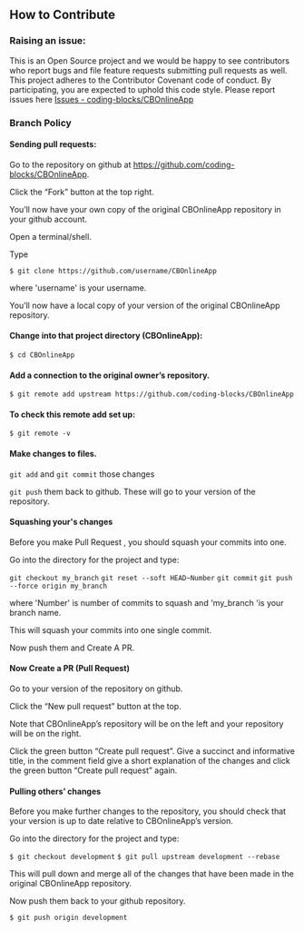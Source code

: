## How to Contribute

### Raising an issue:
 This is an Open Source project and we would be happy to see contributors who report bugs and file feature requests submitting pull requests as well.
 This project adheres to the Contributor Covenant code of conduct.
 By participating, you are expected to uphold this code style.
 Please report issues here [Issues - coding-blocks/CBOnlineApp](https://github.com/coding-blocks/CBOnlineApp/issues)

### Branch Policy

#### Sending pull requests:

Go to the repository on github at https://github.com/coding-blocks/CBOnlineApp.

Click the “Fork” button at the top right.

You’ll now have your own copy of the original CBOnlineApp repository in your github account.

Open a terminal/shell.

Type

`$ git clone https://github.com/username/CBOnlineApp`

where 'username' is your username.

You’ll now have a local copy of your version of the original CBOnlineApp repository.

#### Change into that project directory (CBOnlineApp):

`$ cd CBOnlineApp`

#### Add a connection to the original owner’s repository.

`$ git remote add upstream https://github.com/coding-blocks/CBOnlineApp`

#### To check this remote add set up:

`$ git remote -v`

#### Make changes to files.

`git add` and `git commit` those changes

`git push` them back to github. These will go to your version of the repository.

#### Squashing your's changes
Before you make Pull Request , you should squash your commits into one.

Go into the directory for the project and type:

`git checkout my_branch`
`git reset --soft HEAD~Number`
`git commit`
`git push --force origin my_branch`

where 'Number' is number of commits to squash and 'my_branch 'is your branch name.

This will squash your commits into one single commit.

Now push them and Create A PR.

#### Now Create a PR (Pull Request)
Go to your version of the repository on github.

Click the “New pull request” button at the top.

Note that CBOnlineApp’s repository will be on the left and your repository will be on the right.

Click the green button “Create pull request”. Give a succinct and informative title, in the comment field give a short explanation of the changes and click the green button “Create pull request” again.

#### Pulling others’ changes
Before you make further changes to the repository, you should check that your version is up to date relative to CBOnlineApp’s version.

Go into the directory for the project and type:

`$ git checkout development`
`$ git pull upstream development --rebase`

This will pull down and merge all of the changes that have been made in the original CBOnlineApp repository.

Now push them back to your github repository.

`$ git push origin development`


